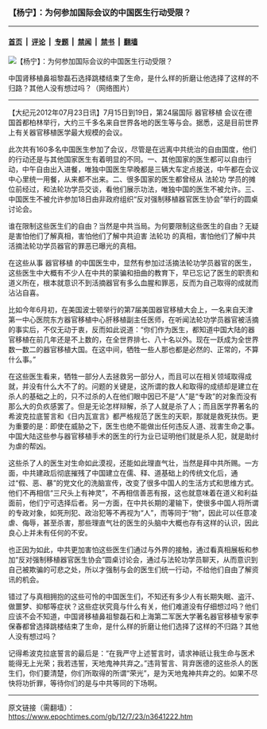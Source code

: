 ### 【杨宁】：为何参加国际会议的中国医生行动受限？

---

#### [首页](../../../..?n3641222) &nbsp;|&nbsp; [评论](../../../../../epoch-comment?n3641222) &nbsp;|&nbsp; [专题](../../../../../epoch-special?n3641222) &nbsp;|&nbsp; [禁闻](../../../../../epoch-news?n3641222) &nbsp;|&nbsp; [禁书](../../../../../books?n3641222) &nbsp;|&nbsp; [翻墙](https://github.com/gfw-breaker/nogfw/blob/master/README.md?n3641222)


<div><img alt="【杨宁】：为何参加国际会议的中国医生行动受限？" class="attachment-djy_600_400 size-djy_600_400 wp-post-image" src="https://i.epochtimes.com/assets/uploads/2012/07/1207222120261497.jpg"/>
<div class="caption">
 <p>
  中国肾移植鼻祖黎磊石选择跳楼结束了生命，是什么样的折磨让他选择了这样的不归路？其他人没有想过吗？（网络图片）
 </p>
</div></div><hr/><div class="post_content" id="artbody" itemprop="articleBody">
 <!-- article content begin -->
 <p>
  【大纪元2012年07月23日讯】7月15日到19日，第24届国际
  <ok href="https://www.epochtimes.com/gb/tag/%E5%99%A8%E5%AE%98%E7%A7%BB%E6%A4%8D.html">
   器官移植
  </ok>
  会议在德国首都柏林举行，大约三千多名来自世界各地的医生等与会。据悉，这是目前世界上有关器官移植医学最大规模的会议。
 </p>
 <p>
  此次共有160多名中国医生参加了会议，尽管是在远离中共统治的自由国度，他们的行动还是与其他国家医生有着明显的不同。一、其他国家的医生都可以自由行动，中午自由出入进餐，唯独中国医生早晚都是三辆大车定点接送，中午都在会议中心里统一用餐，从来都不出来。二、很多国家的医生都曾经从
  <ok href="https://www.epochtimes.com/gb/tag/%E6%B3%95%E8%BD%AE%E5%8A%9F.html">
   法轮功
  </ok>
  学员的摊位前经过，和法轮功学员交谈，看他们展示功法，唯独中国的医生不被允许。三、中国医生不被允许参加18日由非政府组织“反对强制移植器官医生协会”举行的圆桌讨论会。
 </p>
 <p>
  谁在限制这些医生们的自由？当然是中共当局。为何要限制这些医生的自由？无疑是害怕他们了解真相，害怕他们了解中共迫害
  <ok href="https://www.epochtimes.com/gb/tag/%E6%B3%95%E8%BD%AE%E5%8A%9F.html">
   法轮功
  </ok>
  的真相，害怕他们了解中共活摘法轮功学员器官的罪恶已曝光的真相。
 </p>
 <p>
  在这些从事
  <ok href="https://www.epochtimes.com/gb/tag/%E5%99%A8%E5%AE%98%E7%A7%BB%E6%A4%8D.html">
   器官移植
  </ok>
  的中国医生中，显然有参加过活摘法轮功学员器官的医生，这些医生中大概有不少人在中共的蒙骗和扭曲的教育下，早已忘记了医生的职责和道义所在，根本就意识不到活摘器官有多么血腥和罪恶，反而为自己取得的成就而沾沾自喜。
 </p>
 <p>
  比如今年6月初，在美国波士顿举行的第7届美国器官移植大会上，一名来自天津第一中心医院东方器官移植中心肝移植副主任医师，在听闻法轮功学员器官被活摘的事实后，不仅无动于衷，反而如此说道：“你们作为医生，都知道中国大陆的器官移植在前几年还是不上数的，在全世界排七、八十名以外。现在一跃成为全世界数一数二的器官移植大国。在这中间，牺牲一些人那也都是必然的、正常的，不算什么事。”
 </p>
 <p>
  在这些医生看来，牺牲一部分人去拯救另一部分人，而且可以在相关领域取得成就，并没有什么大不了的。问题的关键是，这所谓的救人和取得的成绩却是建立在杀人的基础之上的，只不过杀的人在他们眼中因已不是“人”是“专政”的对象而没有那么大的负疚感罢了。但是无论怎样辩解，杀了人就是杀了人；而且医学界著名的希波克拉底誓言和《日内瓦宣言》都严格规范了医生的天职，那就是救死扶伤。更为重要的是：即使在威胁之下，医生也绝不能做出任何违反人道、戕害生命之事。中国大陆这些参与器官移植手术的医生的行为业已证明他们就是杀人犯，就是助纣为虐的帮凶。
 </p>
 <p>
  这些杀了人的医生对生命如此漠视，还能如此理直气壮，当然是拜中共所赐。一方面，中共建政后彻底摧残了中国建立在儒、释、道基础上的传统文化后，通过“假、恶、暴”的党文化的洗脑宣传，改变了很多中国人的生活方式和思维方式。他们不再相信“三尺头上有神灵”，不再相信善恶有报，这也就意味着在道义和利益面前，他们宁可选择后者。另一方面，在中共长期的灌输下，使很多中国人将所谓的专政对象，如死刑犯、政治犯等不再视为“人”，而等同于“物”，因此可以任意凌虐、侮辱，甚至杀害，那些理直气壮的医生的头脑中大概也存有这样的认识，因此良心上并未有任何的不安。
 </p>
 <p>
  也正因为如此，中共更加害怕这些医生们通过与外界的接触，通过看真相展板和参加“反对强制移植器官医生协会”圆桌讨论会，通过与法轮功学员聊天，从而意识到自己被欺骗的可悲之处，所以才强制与会的医生们统一行动，不给他们自由了解资讯的机会。
 </p>
 <p>
  错过了与真相拥抱的这些可怜的中国医生们，不知还有多少人有长期失眠、盗汗、做噩梦、抑郁等症状？这些症状究竟与什么有关，他们难道没有仔细想过吗？他们应该不会不知道，中国肾移植鼻祖黎磊石和上海第二军医大学著名器官移植专家李保春都曾选择跳楼结束了生命，是什么样的折磨让他们选择了这样的不归路？其他人没有想过吗？
 </p>
 <p>
  记得希波克拉底誓言的最后是：“在我严守上述誓言时，请求神祇让我生命与医术能得无上光荣；我若违誓，天地鬼神共弃之。”违背誓言、背弃医德的这些杀人的医生们，你们要清楚，你们所取得的所谓“荣光”，是为天地鬼神共弃之的。如果不尽快将功折罪，等待你们的是与中共等同的下场啊。
 </p>
 <p>
  <!-- article content end -->
  <div id="below_article_ad">
  </div>
 </p>
</div>


---

原文链接（需翻墙）：https://www.epochtimes.com/gb/12/7/23/n3641222.htm